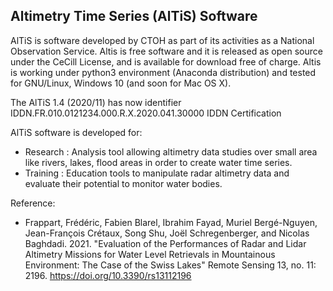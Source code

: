 ## Altimetry Time Series (AlTiS) Software


AlTiS is software developed by CTOH as part of its activities as a National Observation Service. Altis is free software and it is released as open source under the CeCill License, and is available for download free of charge. Altis is working under python3 environment (Anaconda distribution) and tested for GNU/Linux, Windows 10 (and soon for Mac OS X).
 
The AlTiS 1.4 (2020/11) has now identifier IDDN.FR.010.0121234.000.R.X.2020.041.30000  IDDN Certification
 

AlTiS software is developed for:
- Research : Analysis tool allowing altimetry data studies over small area like rivers, lakes, flood areas in order to create water time series.
- Training : Education tools to manipulate radar altimetry data and evaluate their potential to monitor water bodies.


Reference:
- Frappart, Frédéric, Fabien Blarel, Ibrahim Fayad, Muriel Bergé-Nguyen, Jean-François Crétaux, Song Shu, Joël Schregenberger, and Nicolas Baghdadi. 2021. "Evaluation of the Performances of Radar and Lidar Altimetry Missions for Water Level Retrievals in Mountainous Environment: The Case of the Swiss Lakes" Remote Sensing 13, no. 11: 2196. https://doi.org/10.3390/rs13112196 
